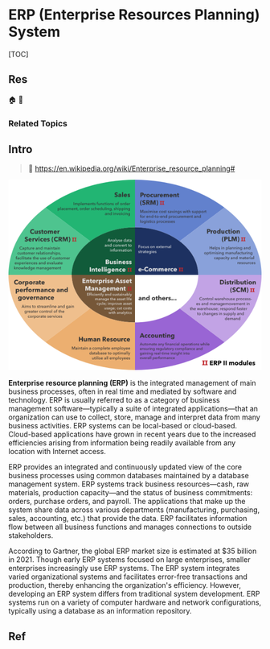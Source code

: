 # ERP (Enterprise Resources Planning) System

[TOC]



## Res
🏠 
🚧 


### Related Topics



## Intro
> 🔗 https://en.wikipedia.org/wiki/Enterprise_resource_planning#

![](../../../../Assets/Pics/Pasted%20image%2020240428004026.png)

**Enterprise resource planning (ERP)** is the integrated management of main business processes, often in real time and mediated by software and technology. ERP is usually referred to as a category of business management software—typically a suite of integrated applications—that an organization can use to collect, store, manage and interpret data from many business activities. ERP systems can be local-based or cloud-based. Cloud-based applications have grown in recent years due to the increased efficiencies arising from information being readily available from any location with Internet access.

ERP provides an integrated and continuously updated view of the core business processes using common databases maintained by a database management system. ERP systems track business resources—cash, raw materials, production capacity—and the status of business commitments: orders, purchase orders, and payroll. The applications that make up the system share data across various departments (manufacturing, purchasing, sales, accounting, etc.) that provide the data. ERP facilitates information flow between all business functions and manages connections to outside stakeholders.

According to Gartner, the global ERP market size is estimated at $35 billion in 2021. Though early ERP systems focused on large enterprises, smaller enterprises increasingly use ERP systems.
The ERP system integrates varied organizational systems and facilitates error-free transactions and production, thereby enhancing the organization's efficiency. However, developing an ERP system differs from traditional system development. ERP systems run on a variety of computer hardware and network configurations, typically using a database as an information repository.



## Ref

